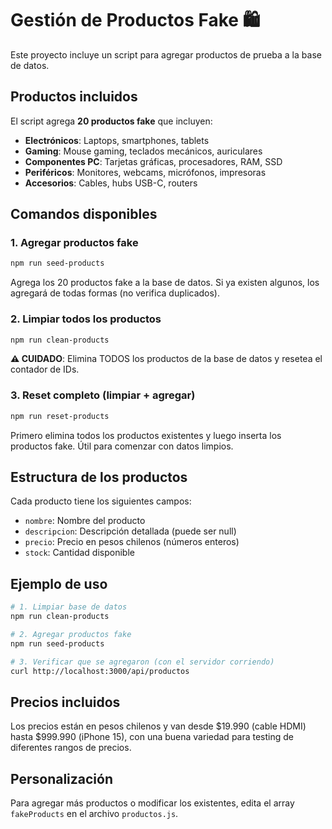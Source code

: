 # Gestión de Productos Fake 🛍️

Este proyecto incluye un script para agregar productos de prueba a la base de datos.

## Productos incluidos

El script agrega **20 productos fake** que incluyen:

- **Electrónicos**: Laptops, smartphones, tablets
- **Gaming**: Mouse gaming, teclados mecánicos, auriculares
- **Componentes PC**: Tarjetas gráficas, procesadores, RAM, SSD
- **Periféricos**: Monitores, webcams, micrófonos, impresoras
- **Accesorios**: Cables, hubs USB-C, routers

## Comandos disponibles

### 1. Agregar productos fake
```bash
npm run seed-products
```
Agrega los 20 productos fake a la base de datos. Si ya existen algunos, los agregará de todas formas (no verifica duplicados).

### 2. Limpiar todos los productos
```bash
npm run clean-products
```
**⚠️ CUIDADO**: Elimina TODOS los productos de la base de datos y resetea el contador de IDs.

### 3. Reset completo (limpiar + agregar)
```bash
npm run reset-products
```
Primero elimina todos los productos existentes y luego inserta los productos fake. Útil para comenzar con datos limpios.

## Estructura de los productos

Cada producto tiene los siguientes campos:
- `nombre`: Nombre del producto
- `descripcion`: Descripción detallada (puede ser null)
- `precio`: Precio en pesos chilenos (números enteros)
- `stock`: Cantidad disponible

## Ejemplo de uso

```bash
# 1. Limpiar base de datos
npm run clean-products

# 2. Agregar productos fake
npm run seed-products

# 3. Verificar que se agregaron (con el servidor corriendo)
curl http://localhost:3000/api/productos
```

## Precios incluidos

Los precios están en pesos chilenos y van desde $19.990 (cable HDMI) hasta $999.990 (iPhone 15), con una buena variedad para testing de diferentes rangos de precios.

## Personalización

Para agregar más productos o modificar los existentes, edita el array `fakeProducts` en el archivo `productos.js`.
